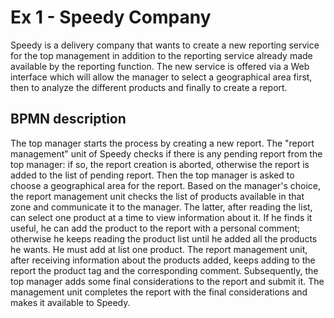 # Ex 1 - Speedy Company

Speedy is a delivery company that wants to create a new reporting service for the top management in addition to the reporting service already made available by the reporting function. The new service is offered via a Web interface which will allow the manager to select a geographical area first, then to analyze the different products and finally to create a report.

## BPMN description

The top manager starts the process by creating a new report. The "report management" unit of Speedy checks if there is any pending report from the top manager: if so, the report creation is aborted, otherwise the report is added to the list of pending report. Then the top manager is asked to choose a geographical area for the report. Based on the manager's choice, the report management unit checks the list of products available in that zone and communicate it to the manager.
The latter, after reading the list, can select one product at a time to view information about it. If he finds it useful, he can add the product to the report with a personal comment; otherwise he keeps reading the product list until he added all the products he wants. He must add at list one product. The report management unit, after receiving information about the products added, keeps adding to the report the product tag and the corresponding comment.
Subsequently, the top manager adds some final considerations to the report and submit it. The management unit completes the report with the final considerations and makes it available to Speedy.